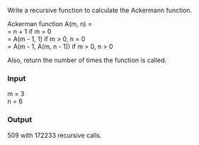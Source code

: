 Write a recursive function to calculate the Ackermann function.  
  
Ackerman function A(m, n) =  
= n + 1 if m = 0  
= A(m - 1, 1) if m > 0, n = 0  
= A(m - 1, A(m, n - 1)) if m > 0, n > 0  
  
Also, return the number of times the function is called.  

### Input
m = 3  
n = 6  

### Output
509 with 172233 recursive calls.  